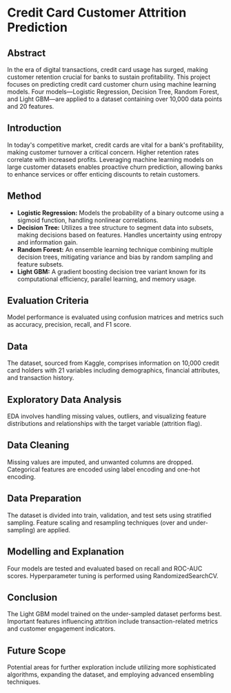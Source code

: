 # Credit Card Customer Attrition Prediction

## Abstract
In the era of digital transactions, credit card usage has surged, making customer retention crucial for banks to sustain profitability. This project focuses on predicting credit card customer churn using machine learning models. Four models—Logistic Regression, Decision Tree, Random Forest, and Light GBM—are applied to a dataset containing over 10,000 data points and 20 features.

## Introduction
In today's competitive market, credit cards are vital for a bank's profitability, making customer turnover a critical concern. Higher retention rates correlate with increased profits. Leveraging machine learning models on large customer datasets enables proactive churn prediction, allowing banks to enhance services or offer enticing discounts to retain customers.

## Method
- **Logistic Regression:** Models the probability of a binary outcome using a sigmoid function, handling nonlinear correlations.
- **Decision Tree:** Utilizes a tree structure to segment data into subsets, making decisions based on features. Handles uncertainty using entropy and information gain.
- **Random Forest:** An ensemble learning technique combining multiple decision trees, mitigating variance and bias by random sampling and feature subsets.
- **Light GBM:** A gradient boosting decision tree variant known for its computational efficiency, parallel learning, and memory usage.

## Evaluation Criteria
Model performance is evaluated using confusion matrices and metrics such as accuracy, precision, recall, and F1 score.

## Data
The dataset, sourced from Kaggle, comprises information on 10,000 credit card holders with 21 variables including demographics, financial attributes, and transaction history.

## Exploratory Data Analysis
EDA involves handling missing values, outliers, and visualizing feature distributions and relationships with the target variable (attrition flag).

## Data Cleaning
Missing values are imputed, and unwanted columns are dropped. Categorical features are encoded using label encoding and one-hot encoding.

## Data Preparation
The dataset is divided into train, validation, and test sets using stratified sampling. Feature scaling and resampling techniques (over and under-sampling) are applied.

## Modelling and Explanation
Four models are tested and evaluated based on recall and ROC-AUC scores. Hyperparameter tuning is performed using RandomizedSearchCV.

## Conclusion
The Light GBM model trained on the under-sampled dataset performs best. Important features influencing attrition include transaction-related metrics and customer engagement indicators.

## Future Scope
Potential areas for further exploration include utilizing more sophisticated algorithms, expanding the dataset, and employing advanced ensembling techniques.
